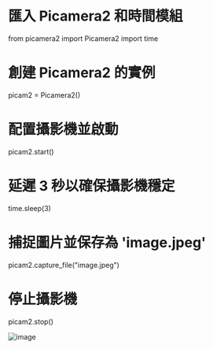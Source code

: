 # 匯入 Picamera2 和時間模組
from picamera2 import Picamera2
import time

# 創建 Picamera2 的實例
picam2 = Picamera2()

# 配置攝影機並啟動
picam2.start()

# 延遲 3 秒以確保攝影機穩定
time.sleep(3)

# 捕捉圖片並保存為 'image.jpeg'
picam2.capture_file("image.jpeg")

# 停止攝影機
picam2.stop()

![image](https://github.com/user-attachments/assets/c80c7fb9-99fb-4751-9c82-f0d7b0e571f6)

